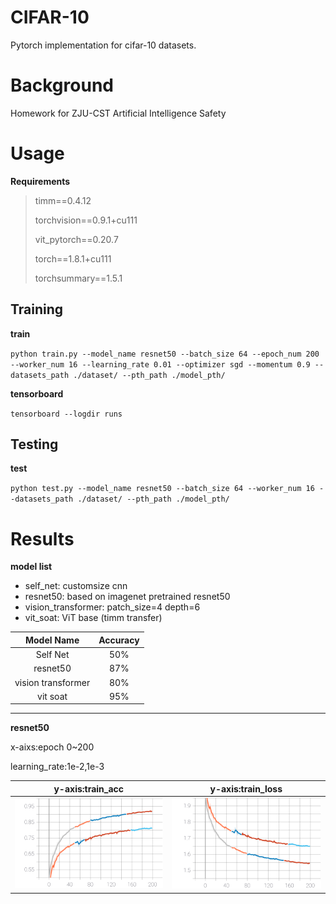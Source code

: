 # CIFAR-10 #

Pytorch implementation for cifar-10 datasets.
# Background #

Homework for ZJU-CST Artificial Intelligence Safety
# Usage #

**Requirements**
> timm==0.4.12
> 
> torchvision==0.9.1+cu111
> 
> vit_pytorch==0.20.7
> 
> torch==1.8.1+cu111
> 
> torchsummary==1.5.1
## Training ##
**train**

`python train.py --model_name resnet50 --batch_size 64 --epoch_num 200 --worker_num 16 --learning_rate 0.01 --optimizer sgd --momentum 0.9 --datasets_path ./dataset/ --pth_path ./model_pth/`

**tensorboard**
    
`tensorboard --logdir runs`
 
## Testing ##
**test**

`python test.py --model_name resnet50 --batch_size 64 --worker_num 16 --datasets_path ./dataset/ --pth_path ./model_pth/`
# Results #

**model list**

- self_net: customsize cnn
- resnet50: based on imagenet pretrained resnet50
- vision_transformer: patch_size=4 depth=6
- vit_soat: ViT base (timm transfer)

|  Model Name   | Accuracy  |
|:----:|:----:|
| Self Net  | 50% |
| resnet50  | 87% |
| vision transformer| 80% |
| vit soat	| 95% |
---

**resnet50**

x-aixs:epoch 0~200 

learning_rate:1e-2,1e-3

|  y-axis:train_acc   | y-axis:train_loss  |
|:----:|:----:|
| ![train_acc](./acc_train_resnet50.svg)| ![train_loss](./loss_train_resnet50.svg) |





